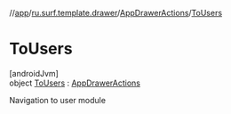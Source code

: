 //[app](../../../../index.md)/[ru.surf.template.drawer](../../index.md)/[AppDrawerActions](../index.md)/[ToUsers](index.md)

# ToUsers

[androidJvm]\
object [ToUsers](index.md) : [AppDrawerActions](../index.md)

Navigation to user module

